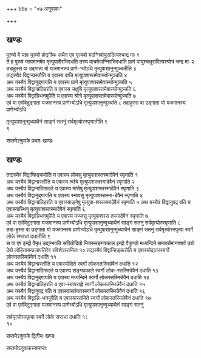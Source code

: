 +++
title = "०७ अनुवाकः"

+++
## खण्डः
 

पुरुषो वै यज्ञः पुरुषो होद्गीथः अथैत एव मृत्यवो
यदग्निर्वायुरादित्यश्चन्द्र
माः १   
ते ह पुरुषं जायमानमेव मृत्युपाशैरभिदधति तस्य वाचमेवाग्निरभिदधाति
प्राणं वायुश्चक्षुरादित्यश्श्रोत्रं चन्द्र माः २   
तदाहुस्स वा उद्गाता
यो यजमानस्य प्राणे-भ्योऽधि मृत्युपाशानुन्मुञ्चतीति ३   
तद्यस्यैवं
विद्वान्प्रस्तौति य एवास्य वाचि
मृत्युपाशस्तमेवास्योन्मुञ्चति
४   
अथ यस्यैवं विद्वानुद्गायति य एवास्य प्राणे
मृत्युपाशस्तमेवास्योन्मुञ्चति
५   
अथ यस्यैवं विद्वान्प्रतिहरति य एवास्य चक्षुषि
मृत्युपाशस्तमेवास्योन्मुञ्चति
६   
अथ यस्यैवं विद्वान्निधनमुपैति य एवास्य श्रोत्रे
मृत्युपाशस्तमेवास्योन्मुञ्चति
७   
एवं वा एवंविदुद्गाता यजमानस्य प्राणेभ्योऽधि मृत्युपाशानुन्मुञ्चति ८
तदाहुस्स वा उद्गाता यो यजमानस्य प्राणेभ्योऽधि 

मृत्युपाशानुन्मुच्याथैनं साङ्गं सतनुं सर्वमृत्योस्स्पृणातीति ९   
९   


सप्तमेऽनुवाके प्रथमः खण्डः

## खण्डः 

 

तद्यस्यैवं विद्वान्हिङ्करोति य एवास्य लोमसु मृत्युपाशस्तस्मादेवैनं
स्पृणाति १   
अथ यस्यैवं विद्वान्प्रस्तौति य एवास्य त्वचि
मृत्युपाशस्तस्मादेवैनं स्पृणाति २   
अथ यस्यैवं
विद्वानादिमादत्ते य एवास्य मांसेषु
मृत्युपाशस्तस्मादेवैनं स्पृणाति ३   
अथ यस्यैवं विद्वानुद्गायति
य एवास्य स्नावसु मृत्युपाशस्तस्मा-देवैनं स्पृणाति ४   
अथ यस्यैवं
विद्वान्प्रतिहरति य एवास्याङ्गेषु
मृत्युपा-शस्तस्मादेवैनं स्पृणाति ५
अथ यस्यैवं विद्वानुपद्र वति य एवास्यास्थिषु मृत्युपाशस्तस्मादेवैनं
स्पृणाति ६   
अथ यस्यैवं विद्वान्निधनमुपैति य एवास्य मज्जसु
मृत्युपाशस्स तस्मादेवैनं स्पृणाति ७   
एवं वा
एवंविदुद्गाता यजमानस्य प्राणेभ्योऽधि
मृत्युपाशानुन्मुच्याथैनं
साङ्गं सतनुं सर्वमृत्योस्स्पृणाति ८   
तदा-हुस्स वा उद्गाता यो यजमानस्य
प्राणेभ्योऽधि मृत्युपाशानुन्मुच्याथैनं साङ्गं सतनुं
सर्वमृत्योस्स्पृत्वा स्वर्गे लोके सप्तधा
दधातीति ९   
स वा एष इन्द्रो वैमृध उद्यन्भवति सवितोदितो
मित्रस्सङ्गवकाल इन्द्रो वैकुण्ठो मध्यन्दिने
समावर्तमानश्शर्व उग्रो देवो
लोहितायन्प्रजापतिरेव संवेशेऽस्तमितः १०
तद्यस्यैवं विद्वान्हिङ्करोति य एवास्योद्यतस्स्वर्गो लोकस्तस्मिन्नेवैनं
दधाति ११   
अथ यस्यैवं विद्वान्प्रस्तौति य एवास्योदिते स्वर्गो
लोकस्तस्मिन्नेवैनं दधाति १२   
अथ यस्यैवं
विद्वानादिमादत्ते य एवास्य सङ्गवकाले
स्वर्गो लोक-स्तस्मिन्नेवैनं दधाति १३   
अथ यस्यैवं
विद्वानुद्गायति य एवास्य मध्यन्दिने
स्वर्गो लोकस्तस्मिन्नेवैनं दधाति १४   
अथ यस्यैवं
विद्वान्प्रतिहरति य एवा-स्यापराह्णे स्वर्गो
लोकस्तस्मिन्नेवैनं दधाति १५   
अथ यस्यैवं विद्वानुपद्र वति य
एवास्यास्तंयतस्स्वर्गो लोकस्तस्मिन्नेवैनं दधाति १६   
अथ यस्यैवं
विद्वान्नि-धनमुपैति य एवास्यास्तमिते स्वर्गो लोकस्तस्मिन्नेवैनं दधाति
१७   
एवं वा एवंविदुद्गाता यजमानस्य प्राणेभ्योऽधि
मृत्युपाशानुन्मुच्याथैनं
साङ्गं सतनुं 

सर्वमृत्योस्स्पृत्वा स्वर्गे लोके सप्तधा दधाति १८   
१०   


सप्तमेऽनुवाके द्वितीयः खण्डः


सप्तमोऽनुवाकस्समाप्तः 
